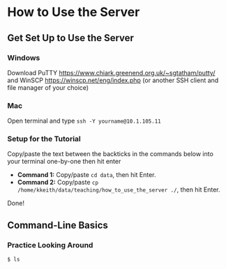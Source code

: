# How to Use the Server

## Get Set Up to Use the Server

### Windows

Download PuTTY <https://www.chiark.greenend.org.uk/~sgtatham/putty/> and WinSCP <https://winscp.net/eng/index.php> (or another SSH client and file manager of your choice)

### Mac

Open terminal and type `ssh -Y yourname@10.1.105.11`

### Setup for the Tutorial

Copy/paste the text between the backticks in the commands below into your terminal one-by-one then hit enter

- **Command 1:** Copy/paste `cd data`, then hit Enter.
- **Command 2:** Copy/paste `cp /home/kkeith/data/teaching/how_to_use_the_server ./`, then hit Enter.

Done!

## Command-Line Basics

### Practice Looking Around

```bash
$ ls

```